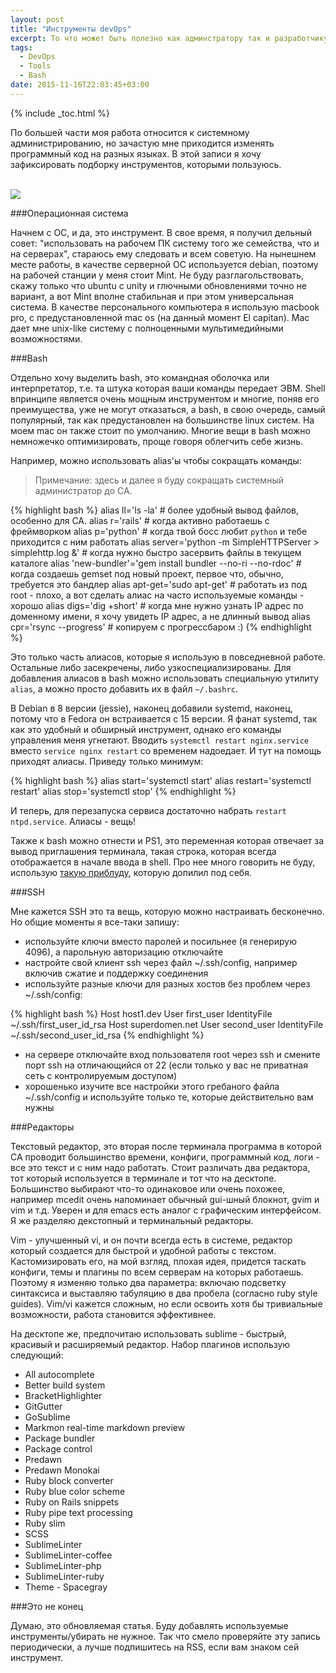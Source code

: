 ```yaml
---
layout: post
title: "Инструменты devOps"
excerpt: То что может быть полезно как админстратору так и разработчику
tags:
  - DevOps
  - Tools
  - Bash
date: 2015-11-16T22:03:45+03:00
---
```


{% include _toc.html %}

По большей части моя работа относится к системному администрированию, но зачастую мне приходится изменять программный код на разных языках. В этой записи я хочу зафиксировать подборку инструментов, которыми пользуюсь.

<br>
<img src="https://farm1.staticflickr.com/581/22860156877_dacb02b3ea_o.jpg">
<br>

###Операционная система

Начнем с ОС, и да, это инструмент. В свое время, я получил дельный совет: "использовать на рабочем ПК систему того же семейства, что и на серверах", стараюсь ему следовать и всем советую. На нынешнем месте работы, в качестве серверной ОС используется debian, поэтому на рабочей станции у меня стоит Mint. Не буду разглагольствовать, скажу только что ubuntu с unity и глючными обновлениями точно не вариант, а вот Mint вполне стабильная и при этом универсальная система. В качестве персонального компьютера я использую macbook pro, с предустановленной mac os (на данный момент El capitan). Mac дает мне unix-like систему с полноценными мультимедийными возможностями.

###Bash

Отдельно хочу выделить bash, это командная оболочка или интерпретатор, т.е. та штука которая ваши команды передает ЭВМ. Shell впринципе является очень мощным инструментом и многие, поняв его преимущества, уже не могут отказаться, а bash, в свою очередь, самый популярный, так как предустановлен на большинстве linux систем. На моем mac он также стоит по умолчанию. Многие вещи в bash можно немножечко оптимизировать, проще говоря облегчить себе жизнь.

Например, можно использовать alias'ы чтобы сокращать команды:

> Примечание: здесь и далее я буду сокращать системный администратор до СА.

{% highlight bash %}
alias ll='ls -la' # более удобный вывод файлов, особенно для СА.
alias r='rails'   # когда активно работаешь с фреймворком
alias p='python'  # когда твой босс любит `python` и тебе приходится с ним работать
alias server='python -m SimpleHTTPServer > simplehttp.log &' # когда нужно быстро засервить файлы в текущем каталоге
alias 'new-bundler'='gem install bundler --no-ri --no-rdoc' # когда создаешь gemset под новый проект, первое что, обычно, требуется это бандлер
alias apt-get='sudo apt-get' # работать из под root - плохо, а вот сделать алиас на часто используемые команды - хорошо
alias digs='dig +short' # когда мне нужно узнать IP адрес по доменному имени, я хочу увидеть IP адрес, а не длинный вывод
alias cpr='rsync --progress' # копируем с прогрессбаром :)
{% endhighlight %}

Это только часть алиасов, которые я использую в повседневной работе. Остальные либо засекречены, либо узкоспециализированы. Для добавления алиасов в bash можно использовать специальную утилиту `alias`, а можно просто добавить их в файл `~/.bashrc`.

В Debian в 8 версии (jessie), наконец добавили systemd, наконец, потому что в Fedora он встраивается с 15 версии. Я фанат systemd, так как это удобный и обширный инструмент, однако его команды управления меня угнетают. Вводить `systemctl restart nginx.service` вместо `service nginx restart` со временем надоедает. И тут на помощь приходят алиасы. Приведу только минимум:

{% highlight bash %}
alias start='systemctl start'
alias restart='systemctl restart'
alias stop='systemctl stop'
{% endhighlight %}

И теперь, для перезапуска сервиса достаточно набрать `restart ntpd.service`. Алиасы - вещь!

Также к bash можно отнести и PS1, это переменная которая отвечает за вывод приглашения терминала, такая строка, которая всегда отображается в начале ввода в shell. Про нее много говорить не буду, использую <a href="http://mediadoneright.com/content/ultimate-git-ps1-bash-prompt" target="_blank">такую приблуду</a>, которую допилил под себя.

###SSH

Мне кажется SSH это та вещь, которую можно настраивать бесконечно. Но общие моменты я все-таки запишу:

* используйте ключи вместо паролей и посильнее (я генерирую 4096), а парольную авторизацию отключайте
* настройте свой клиент ssh через файл ~/.ssh/config, например включив сжатие и поддержку соединения
* используйте разные ключи для разных хостов без проблем через ~/.ssh/config:

{% highlight bash %}
Host host1.dev
  User first_user
  IdentityFile ~/.ssh/first_user_id_rsa
Host superdomen.net
  User second_user
  IdentityFile ~/.ssh/second_user_id_rsa
{% endhighlight %}

* на сервере отключайте вход пользователя root через ssh и смените порт ssh на отличающийся от 22 (если только у вас не приватная сеть с контролируемым доступом)
* хорошенько изучите все настройки этого гребаного файла ~/.ssh/config и используйте только те, которые действительно вам нужны

###Редакторы

Текстовый редактор, это вторая после терминала программа в которой СА проводит большинство времени, конфиги, программный код, логи - все это текст и с ним надо работать. Стоит различать два редактора, тот который используется в терминале и тот что на десктопе. Большинство выбирают что-то одинаковое или очень похожее, например mcedit очень напоминает обычный gui-шный блокнот, gvim и vim и т.д. Уверен и для emacs есть аналог с графическим интерфейсом. Я же разделяю декстопный и терминальный редакторы.

Vim - улучшенный vi, и он почти всегда есть в системе, редактор который создается для быстрой и удобной работы с текстом. Кастомизировать его, на мой взгляд, плохая идея, придется таскать конфиги, темы и плагины по всем серверам на которых работаешь. Поэтому я изменяю только два параметра: включаю подсветку синтаксиса и выставляю табуляцию в два пробела (согласно ruby style guides). Vim/vi кажется сложным, но если освоить хотя бы тривиальные возможности, работа становится эффективнее.

На десктопе же, предпочитаю использовать sublime - быстрый, красивый и расширяемый редактор. Набор плагинов использую следующий:

* All autocomplete
* Better build system
* BracketHighlighter
* GitGutter
* GoSublime
* Markmon real-time markdown preview
* Package bundler
* Package control
* Predawn
* Predawn Monokai
* Ruby block converter
* Ruby blue color scheme
* Ruby on Rails snippets
* Ruby pipe text processing
* Ruby slim
* SCSS
* SublimeLinter
* SublimeLinter-coffee
* SublimeLinter-php
* SublimeLinter-ruby
* Theme - Spacegray

###Это не конец

Думаю, это обновляемая статья. Буду добавлять используемые инструменты/убирать не нужное. Так что смело проверяйте эту запись периодически, а лучше подпишитесь на RSS, если вам знаком сей инструмент.




